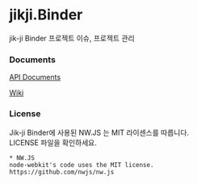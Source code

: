 # jikji.Binder
jik-ji Binder 프로젝트 이슈, 프로젝트 관리

### Documents

[API Documents](https://vulcan9.github.io/jikji.Binder.doc/)

[Wiki](https://github.com/vulcan9/jikji.Binder.doc/wiki)

### License

Jik-ji Binder에 사용된 NW.JS 는 MIT 라이센스를 따릅니다.<br>
LICENSE 파일을 확인하세요.
```
* NW.JS
node-webkit's code uses the MIT license.
https://github.com/nwjs/nw.js
```
